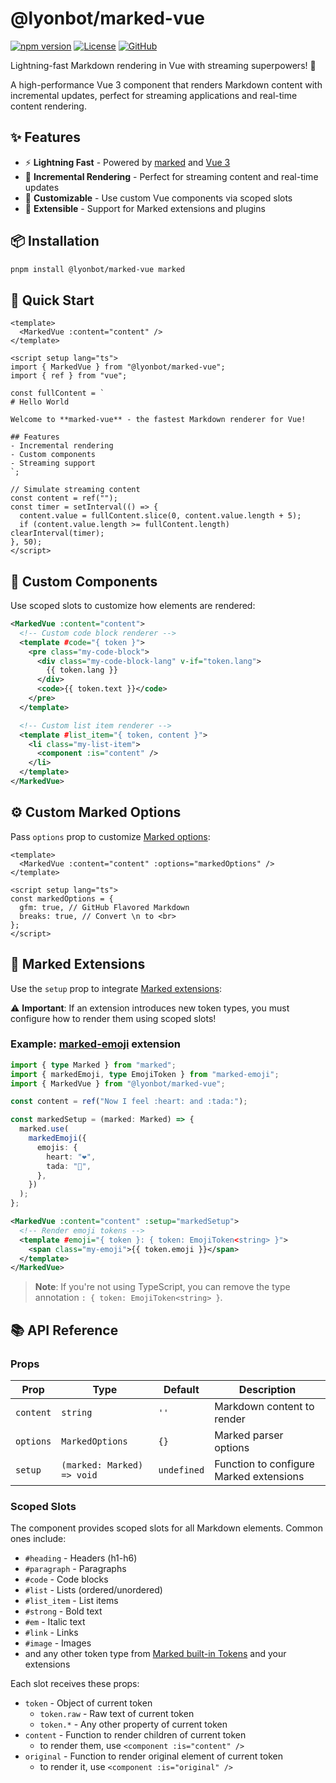 # @lyonbot/marked-vue

[![npm version](https://img.shields.io/npm/v/@lyonbot/marked-vue.svg)](https://www.npmjs.com/package/@lyonbot/marked-vue)
[![License](https://img.shields.io/npm/l/@lyonbot/marked-vue.svg)](https://github.com/lyonbot/marked-vue/blob/main/LICENSE)
[![GitHub](https://img.shields.io/github/stars/lyonbot/marked-vue?style=social)](https://github.com/lyonbot/marked-vue)

Lightning-fast Markdown rendering in Vue with streaming superpowers! 🚀

A high-performance Vue 3 component that renders Markdown content with incremental updates, perfect for streaming applications and real-time content rendering.

## ✨ Features

- ⚡ **Lightning Fast** - Powered by [marked](https://github.com/markedjs/marked) and [Vue 3](https://vuejs.org/)
- 🔄 **Incremental Rendering** - Perfect for streaming content and real-time updates
- 🎨 **Customizable** - Use custom Vue components via scoped slots
- 🔌 **Extensible** - Support for Marked extensions and plugins

## 📦 Installation

```bash
pnpm install @lyonbot/marked-vue marked
```

## 🚀 Quick Start

```vue
<template>
  <MarkedVue :content="content" />
</template>

<script setup lang="ts">
import { MarkedVue } from "@lyonbot/marked-vue";
import { ref } from "vue";

const fullContent = `
# Hello World

Welcome to **marked-vue** - the fastest Markdown renderer for Vue!

## Features
- Incremental rendering
- Custom components
- Streaming support
`;

// Simulate streaming content
const content = ref("");
const timer = setInterval(() => {
  content.value = fullContent.slice(0, content.value.length + 5);
  if (content.value.length >= fullContent.length) clearInterval(timer);
}, 50);
</script>
```

## 🎨 Custom Components

Use scoped slots to customize how elements are rendered:

```xml
<MarkedVue :content="content">
  <!-- Custom code block renderer -->
  <template #code="{ token }">
    <pre class="my-code-block">
      <div class="my-code-block-lang" v-if="token.lang">
        {{ token.lang }}
      </div>
      <code>{{ token.text }}</code>
    </pre>
  </template>

  <!-- Custom list item renderer -->
  <template #list_item="{ token, content }">
    <li class="my-list-item">
      <component :is="content" />
    </li>
  </template>
</MarkedVue>
```

## ⚙️ Custom Marked Options

Pass `options` prop to customize [Marked options](https://marked.js.org/using_advanced#options):

```vue
<template>
  <MarkedVue :content="content" :options="markedOptions" />
</template>

<script setup lang="ts">
const markedOptions = {
  gfm: true, // GitHub Flavored Markdown
  breaks: true, // Convert \n to <br>
};
</script>
```

## 🔌 Marked Extensions

Use the `setup` prop to integrate [Marked extensions](https://marked.js.org/using_pro#use):

⚠️ **Important**: If an extension introduces new token types, you must configure how to render them using scoped slots!

### Example: [marked-emoji](https://github.com/UziTech/marked-emoji) extension

```typescript
import { type Marked } from "marked";
import { markedEmoji, type EmojiToken } from "marked-emoji";
import { MarkedVue } from "@lyonbot/marked-vue";

const content = ref("Now I feel :heart: and :tada:");

const markedSetup = (marked: Marked) => {
  marked.use(
    markedEmoji({
      emojis: {
        heart: "❤️",
        tada: "🎉",
      },
    })
  );
};
```

```xml
<MarkedVue :content="content" :setup="markedSetup">
  <!-- Render emoji tokens -->
  <template #emoji="{ token }: { token: EmojiToken<string> }">
    <span class="my-emoji">{{ token.emoji }}</span>
  </template>
</MarkedVue>
```

> **Note**: If you're not using TypeScript, you can remove the type annotation `: { token: EmojiToken<string> }`.

## 📚 API Reference

### Props

| Prop      | Type                       | Default     | Description                             |
| --------- | -------------------------- | ----------- | --------------------------------------- |
| `content` | `string`                   | `''`        | Markdown content to render              |
| `options` | `MarkedOptions`            | `{}`        | Marked parser options                   |
| `setup`   | `(marked: Marked) => void` | `undefined` | Function to configure Marked extensions |

### Scoped Slots

The component provides scoped slots for all Markdown elements. Common ones include:

- `#heading` - Headers (h1-h6)
- `#paragraph` - Paragraphs
- `#code` - Code blocks
- `#list` - Lists (ordered/unordered)
- `#list_item` - List items
- `#strong` - Bold text
- `#em` - Italic text
- `#link` - Links
- `#image` - Images
- and any other token type from [Marked built-in Tokens](https://github.com/markedjs/marked/blob/master/src/Tokens.ts) and your extensions

Each slot receives these props:

- `token` - Object of current token
  - `token.raw` - Raw text of current token
  - `token.*` - Any other property of current token
- `content` - Function to render children of current token
  - to render them, use `<component :is="content" />`
- `original` - Function to render original element of current token
  - to render it, use `<component :is="original" />`
